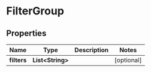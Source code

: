 
# FilterGroup

## Properties
Name | Type | Description | Notes
------------ | ------------- | ------------- | -------------
**filters** | **List&lt;String&gt;** |  |  [optional]



